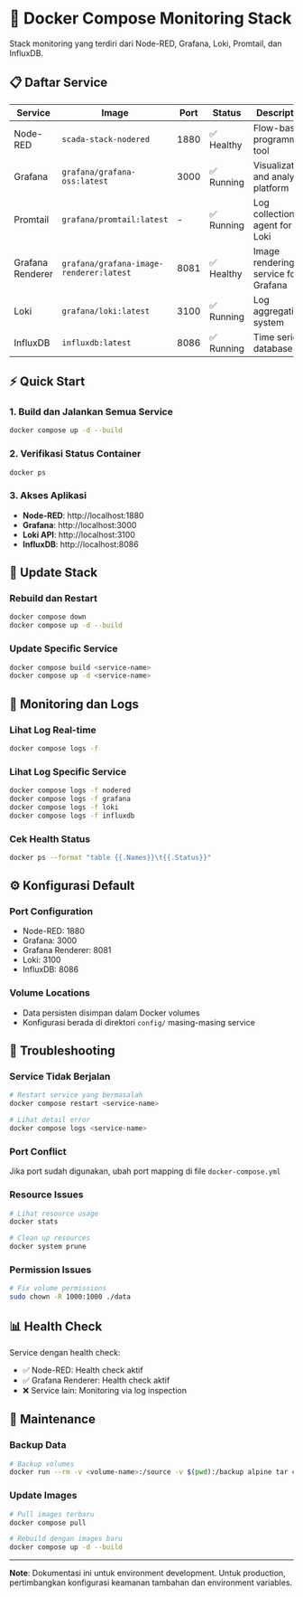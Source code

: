 # 🐳 Docker Compose Monitoring Stack

Stack monitoring yang terdiri dari Node-RED, Grafana, Loki, Promtail, dan InfluxDB.

## 📋 Daftar Service

| Service | Image | Port | Status | Description |
|---------|-------|------|--------|-------------|
| Node-RED | `scada-stack-nodered` | 1880 | ✅ Healthy | Flow-based programming tool |
| Grafana | `grafana/grafana-oss:latest` | 3000 | ✅ Running | Visualization and analytics platform |
| Promtail | `grafana/promtail:latest` | - | ✅ Running | Log collection agent for Loki |
| Grafana Renderer | `grafana/grafana-image-renderer:latest` | 8081 | ✅ Healthy | Image rendering service for Grafana |
| Loki | `grafana/loki:latest` | 3100 | ✅ Running | Log aggregation system |
| InfluxDB | `influxdb:latest` | 8086 | ✅ Running | Time series database |

## ⚡ Quick Start

### 1. Build dan Jalankan Semua Service
```bash
docker compose up -d --build
```

### 2. Verifikasi Status Container
```bash
docker ps
```

### 3. Akses Aplikasi
- **Node-RED**: http://localhost:1880
- **Grafana**: http://localhost:3000
- **Loki API**: http://localhost:3100
- **InfluxDB**: http://localhost:8086

## 🔄 Update Stack

### Rebuild dan Restart
```bash
docker compose down
docker compose up -d --build
```

### Update Specific Service
```bash
docker compose build <service-name>
docker compose up -d <service-name>
```

## 📝 Monitoring dan Logs

### Lihat Log Real-time
```bash
docker compose logs -f
```

### Lihat Log Specific Service
```bash
docker compose logs -f nodered
docker compose logs -f grafana
docker compose logs -f loki
docker compose logs -f influxdb
```

### Cek Health Status
```bash
docker ps --format "table {{.Names}}\t{{.Status}}"
```

## ⚙️ Konfigurasi Default

### Port Configuration
- Node-RED: 1880
- Grafana: 3000  
- Grafana Renderer: 8081
- Loki: 3100
- InfluxDB: 8086

### Volume Locations
- Data persisten disimpan dalam Docker volumes
- Konfigurasi berada di direktori `config/` masing-masing service

## 🚨 Troubleshooting

### Service Tidak Berjalan
```bash
# Restart service yang bermasalah
docker compose restart <service-name>

# Lihat detail error
docker compose logs <service-name>
```

### Port Conflict
Jika port sudah digunakan, ubah port mapping di file `docker-compose.yml`

### Resource Issues
```bash
# Lihat resource usage
docker stats

# Clean up resources
docker system prune
```

### Permission Issues
```bash
# Fix volume permissions
sudo chown -R 1000:1000 ./data
```

## 📊 Health Check

Service dengan health check:
- ✅ Node-RED: Health check aktif
- ✅ Grafana Renderer: Health check aktif  
- ❌ Service lain: Monitoring via log inspection

## 🔧 Maintenance

### Backup Data
```bash
# Backup volumes
docker run --rm -v <volume-name>:/source -v $(pwd):/backup alpine tar czf /backup/backup.tar.gz -C /source .
```

### Update Images
```bash
# Pull images terbaru
docker compose pull

# Rebuild dengan images baru
docker compose up -d --build
```
---

**Note**: Dokumentasi ini untuk environment development. Untuk production, pertimbangkan konfigurasi keamanan tambahan dan environment variables.
